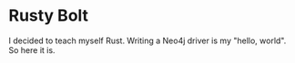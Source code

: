# Rusty Bolt

I decided to teach myself Rust.
Writing a Neo4j driver is my "hello, world".
So here it is.
